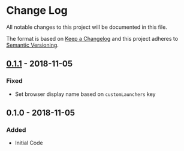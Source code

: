 # Change Log
All notable changes to this project will be documented in this file.

The format is based on [Keep a Changelog](http://keepachangelog.com/)
and this project adheres to [Semantic Versioning](http://semver.org/).

## [0.1.1] - 2018-11-05
### Fixed
- Set browser display name based on `customLaunchers` key

## 0.1.0 - 2018-11-05
### Added
- Initial Code

[0.1.1]: https://github.com/squarebracket/karma-selenium-grid-launcher/compare/0.1.0...0.1.1
